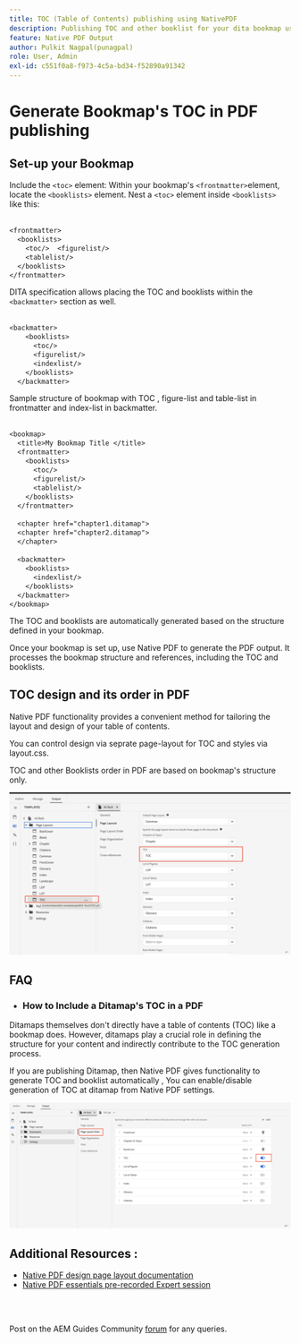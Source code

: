 ```yaml
---
title: TOC (Table of Contents) publishing using NativePDF
description: Publishing TOC and other booklist for your dita bookmap using NativePDF
feature: Native PDF Output
author: Pulkit Nagpal(punagpal)
role: User, Admin
exl-id: c551f0a8-f973-4c5a-bd34-f52890a91342
---
```

# Generate Bookmap's TOC in PDF publishing 

## Set-up your Bookmap

Include the `<toc>`  element:
Within your bookmap's `<frontmatter>`element, locate the `<booklists>` element.  Nest a `<toc>` element inside `<booklists>` like this:

```

<frontmatter>
  <booklists>
    <toc/>  <figurelist/>
    <tablelist/>
  </booklists>
</frontmatter>

```

DITA specification allows placing the TOC and booklists  within the `<backmatter>` section as well.


```

<backmatter>
    <booklists>
      <toc/>
      <figurelist/>
      <indexlist/>
    </booklists>
  </backmatter>

```

Sample structure of bookmap with TOC , figure-list and table-list in frontmatter and index-list in backmatter. 

```

<bookmap>
  <title>My Bookmap Title </title>
  <frontmatter>
    <booklists>
      <toc/>
      <figurelist/>
      <tablelist/>
    </booklists>
  </frontmatter>

  <chapter href="chapter1.ditamap">
  <chapter href="chapter2.ditamap">
  </chapter>

  <backmatter>
    <booklists>
      <indexlist/>
    </booklists>
  </backmatter>
</bookmap>

```

The TOC and booklists are automatically generated based on the structure defined in your bookmap.

Once your bookmap is set up, use  Native PDF to generate the PDF output. It processes the bookmap structure and references, including the TOC and booklists.

## TOC design and its order in PDF

Native PDF functionality provides a convenient method for tailoring the layout and design of your table of contents.

You can control design via seprate page-layout for TOC and styles via layout.css. 

TOC and other Booklists order in PDF are based on bookmap's structure only.

![toc](../assets/publishing/toc.png)


## FAQ

- ### How to Include a Ditamap's TOC in a PDF

Ditamaps themselves don't directly have  a table of contents (TOC) like a bookmap does. However, ditamaps play a crucial role in defining the structure for your content and indirectly contribute to the TOC generation process.

If you are publishing Ditamap, then Native PDF gives functionality to generate TOC and booklist automatically , You can enable/disable generation of TOC at ditamap from Native PDF settings.

![Enable Disable TOC](../assets/publishing/pageorder.png)

## Additional Resources :

- [Native PDF design page layout documentation](https://experienceleague.adobe.com/en/docs/experience-manager-guides/using/install-guide/on-prem-ig/output-gen-config/config-native-pdf-publish/design-page-layout)
- [Native PDF essentials pre-recorded Expert session](https://experienceleague.adobe.com/en/docs/experience-manager-guides/using/knowledge-base/expert-session/native-pdf-publishing-essentials-feb23)

<br>
<br>

 Post on the AEM Guides Community [forum](https://experienceleaguecommunities.adobe.com/t5/experience-manager-guides/ct-p/aem-xml-documentation) for any queries.

 

